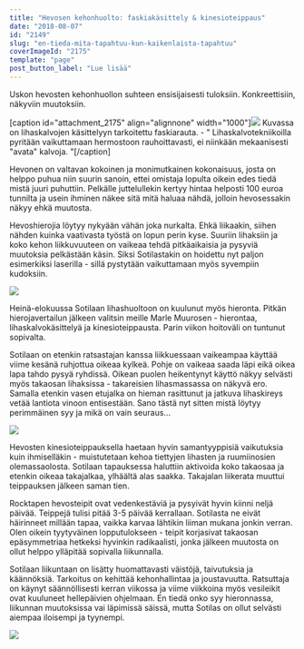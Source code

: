 ```yaml
---
title: "Hevosen kehonhuolto: faskiakäsittely & kinesioteippaus"
date: "2018-08-07"
id: "2149"
slug: "en-tieda-mita-tapahtuu-kun-kaikenlaista-tapahtuu"
coverImageId: "2175"
template: "page"
post_button_label: "Lue lisää"
---
```


Uskon hevosten kehonhuollon suhteen ensisijaisesti tuloksiin. Konkreettisiin, näkyviin muutoksiin.

\[caption id="attachment\_2175" align="alignnone" width="1000"\]![](/images/IMG_0411-1.jpg) Kuvassa on lihaskalvojen käsittelyyn tarkoitettu faskiarauta. - " Lihaskalvotekniikoilla pyritään vaikuttamaan hermostoon rauhoittavasti, ei niinkään mekaanisesti "avata" kalvoja. "\[/caption\]

Hevonen on valtavan kokoinen ja monimutkainen kokonaisuus, josta on helppo puhua niin suurin sanoin, ettei omistaja lopulta oikein edes tiedä mistä juuri puhuttiin. Pelkälle juttelullekin kertyy hintaa helposti 100 euroa tunnilta ja usein ihminen näkee sitä mitä haluaa nähdä, jolloin hevosessakin näkyy ehkä muutosta.

Hevoshierojia löytyy nykyään vähän joka nurkalta. Ehkä liikaakin, siihen nähden kuinka vaativasta työstä on lopun perin kyse. Suuriin lihaksiin ja koko kehon liikkuvuuteen on vaikeaa tehdä pitkäaikaisia ja pysyviä muutoksia pelkästään käsin. Siksi Sotilastakin on hoidettu nyt paljon esimerkiksi laserilla - sillä pystytään vaikuttamaan myös syvempiin kudoksiin.

![](/images/IMG_0414-1.jpg)

Heinä-elokuussa Sotilaan lihashuoltoon on kuulunut myös hieronta. Pitkän hierojavertailun jälkeen valitsin meille Marle Muurosen - hierontaa, lihaskalvokäsittelyä ja kinesioteippausta. Parin viikon hoitoväli on tuntunut sopivalta.

Sotilaan on etenkin ratsastajan kanssa liikkuessaan vaikeampaa käyttää viime kesänä ruhjottua oikeaa kylkeä. Pohje on vaikeaa saada läpi eikä oikea lapa tahdo pysyä ryhdissä. Oikean puolen heikentynyt käyttö näkyy selvästi myös takaosan lihaksissa - takareisien lihasmassassa on näkyvä ero. Samalla etenkin vasen etujalka on hieman rasittunut ja jatkuva lihaskireys vetää lantiota vinoon entisestään. Sano tästä nyt sitten mistä löytyy perimmäinen syy ja mikä on vain seuraus...

![](/images/MG_9480-1.jpg)

Hevosten kinesioteippauksella haetaan hyvin samantyyppisiä vaikutuksia kuin ihmiselläkin - muistutetaan kehoa tiettyjen lihasten ja ruumiinosien olemassaolosta. Sotilaan tapauksessa haluttiin aktivoida koko takaosaa ja etenkin oikeaa takajalkaa, ylhäältä alas saakka. Takajalan liikerata muuttui teippauksen jälkeen saman tien.

Rocktapen hevosteipit ovat vedenkestäviä ja pysyivät hyvin kiinni neljä päivää. Teippejä tulisi pitää 3-5 päivää kerrallaan. Sotilasta ne eivät häirinneet millään tapaa, vaikka karvaa lähtikin liiman mukana jonkin verran. Olen oikein tyytyväinen lopputulokseen - teipit korjasivat takaosan epäsymmetriaa hetkeksi hyvinkin radikaalisti, jonka jälkeen muutosta on ollut helppo ylläpitää sopivalla liikunnalla.

Sotilaan liikuntaan on lisätty huomattavasti väistöjä, taivutuksia ja käännöksiä. Tarkoitus on kehittää kehonhallintaa ja joustavuutta. Ratsuttaja on käynyt säännöllisesti kerran viikossa ja viime viikkoina myös vesileikit ovat kuuluneet hellepäivien ohjelmaan. En tiedä onko syy hieronnassa, liikunnan muutoksissa vai läpimissä säissä, mutta Sotilas on ollut selvästi aiempaa iloisempi ja tyynempi.

![](/images/MG_9739-1-2.jpg)
